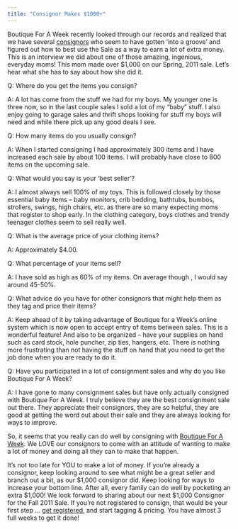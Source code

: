 ```yaml
---
title: "Consignor Makes $1000+"
---
```


Boutique For A Week recently looked through our records and realized that we have several [consignors](/consignors/) who seem to have gotten ‘into a groove’ and figured out how to best use the Sale as a way to earn a lot of extra money. This is an interview we did about one of those amazing, ingenious, everyday moms! This mom made over $1,000 on our Spring, 2011 sale. Let’s hear what she has to say about how she did it.

Q: Where do you get the items you consign?

A: A lot has come from the stuff we had for my boys. My younger one is three now, so in the last couple sales I sold a lot of my “baby” stuff. I also enjoy going to garage sales and thrift shops looking for stuff my boys will need and while there pick up any good deals I see.

Q: How many items do you usually consign?

A: When I started consigning I had approximately 300 items and I have increased each sale by about 100 items. I will probably have close to 800 items on the upcoming sale.

Q: What would you say is your ‘best seller’?

A: I almost always sell 100% of my toys. This is followed closely by those essential baby items – baby monitors, crib bedding, bathtubs, bumbos, strollers, swings, high chairs, etc. as there are so many expecting moms that register to shop early. In the clothing category, boys clothes and trendy teenager clothes seem to sell really well.

Q: What is the average price of your clothing items?

A: Approximately $4.00.

Q: What percentage of your items sell?

A: I have sold as high as 60% of my items. On average though , I would say around 45-50%.

Q: What advice do you have for other consignors that might help them as they tag and price their items?

A: Keep ahead of it by taking advantage of Boutique for a Week’s online system which is now open to accept entry of items between sales. This is a wonderful feature! And also to be organized – have your supplies on hand such as card stock, hole puncher, zip ties, hangers, etc. There is nothing more frustrating than not having the stuff on hand that you need to get the job done when you are ready to do it.

Q: Have you participated in a lot of consignment sales and why do you like Boutique For A Week?

A: I have gone to many consignment sales but have only actually consigned with Boutique For A Week. I truly believe they are the best consignment sale out there. They appreciate their consignors, they are so helpful, they are good at getting the word out about their sale and they are always looking for ways to improve.

So, it seems that you really can do well by consigning with [Boutique For A Week](/). We LOVE our consignors to come with an attitude of wanting to make a lot of money and doing all they can to make that happen.

It’s not too late for YOU to make a lot of money. If you’re already a consignor, keep looking around to see what might be a great seller and branch out a bit, as our $1,000 consignor did. Keep looking for ways to increase your bottom line. After all, every family can do well by pocketing an extra $1,000! We look forward to sharing about our next $1,000 Consignor for the Fall 2011 Sale. If you’re not registered to consign, that would be your first step … [get registered](/register/), and start tagging & pricing. You have almost 3 full weeks to get it done!

